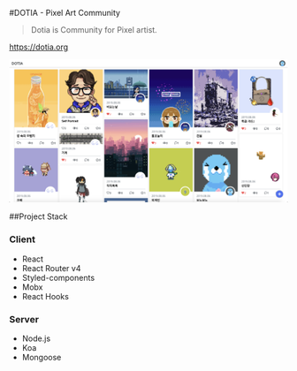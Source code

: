 #DOTIA - Pixel Art Community

> Dotia is Community for Pixel artist. 

<https://dotia.org>

![](./DotiaScreenShot.png)



##Project Stack

### Client

* React
* React Router v4
* Styled-components
* Mobx
* React Hooks



### Server

* Node.js
* Koa
* Mongoose

